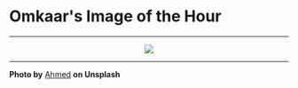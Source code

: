 # Omkaar's Image of the Hour

---

<div align="center">

<a href="https://unsplash.com/photos/yellow-flowers-bloom-in-a-green-field-cTPBm3vP5Xk">
  <img src="https://images.unsplash.com/photo-1752861616564-d2f087ac84e7?crop=entropy&cs=tinysrgb&fit=max&fm=jpg&ixid=M3w3NjA2Nzh8MHwxfHJhbmRvbXx8fHx8fHx8fDE3NTUyOTUyMDB8&ixlib=rb-4.1.0&q=80&w=1080" style="max-width:100%; height:auto;">
</a>



</div>

---

**Photo by** [Ahmed](https://unsplash.com/@mutecevvil) **on Unsplash**
